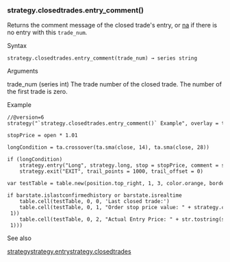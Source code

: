 ### strategy.closedtrades.entry\_comment()

Returns the comment message of the closed trade's entry, or [na](#var_na) if there is no entry with this `trade_num`.

Syntax

```
strategy.closedtrades.entry_comment(trade_num) → series string
```

Arguments

trade\_num (series int) The trade number of the closed trade. The number of the first trade is zero.

Example

```
//@version=6  
strategy("`strategy.closedtrades.entry_comment()` Example", overlay = true)  
  
stopPrice = open * 1.01  
  
longCondition = ta.crossover(ta.sma(close, 14), ta.sma(close, 28))  
  
if (longCondition)  
    strategy.entry("Long", strategy.long, stop = stopPrice, comment = str.tostring(stopPrice, "#.####"))  
    strategy.exit("EXIT", trail_points = 1000, trail_offset = 0)  
  
var testTable = table.new(position.top_right, 1, 3, color.orange, border_width = 1)  
  
if barstate.islastconfirmedhistory or barstate.isrealtime  
    table.cell(testTable, 0, 0, 'Last closed trade:')  
    table.cell(testTable, 0, 1, "Order stop price value: " + strategy.closedtrades.entry_comment(strategy.closedtrades - 1))  
    table.cell(testTable, 0, 2, "Actual Entry Price: " + str.tostring(strategy.closedtrades.entry_price(strategy.closedtrades - 1)))
```

See also

[strategy](#fun_strategy)[strategy.entry](#fun_strategy.entry)[strategy.closedtrades](#var_strategy.closedtrades)
